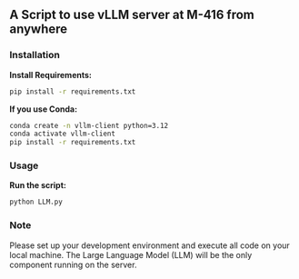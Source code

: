 ## A Script to use vLLM server at M-416 from anywhere

### Installation

**Install Requirements:**

```bash
pip install -r requirements.txt
```

**If you use Conda:**

```bash
conda create -n vllm-client python=3.12
conda activate vllm-client
pip install -r requirements.txt
```

### Usage

**Run the script:**

```bash
python LLM.py
```

### Note

Please set up your development environment and execute all code on your local machine. The Large Language Model (LLM) will be the only component running on the server.